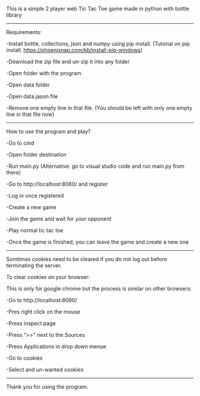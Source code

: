 This is a simple 2 player web Tic Tac Toe game made in python with bottle library

--------------------------------------------------------------------------------------------------------------------------------------

Requirements:

-Install bottle, collections, json and numpy using pip install. (Tutorial on pip install: https://phoenixnap.com/kb/install-pip-windows)

-Download the zip file and un-zip it into any folder

-Open folder with the program

-Open data folder

-Open data.jason file

-Remove one empty line in that file. (You should be left with only one empty line in that file now)

--------------------------------------------------------------------------------------------------------------------------------------

How to use the program and play?

-Go to cmd

-Open folder destination

-Run main.py (Alternative: go to visual studio code and run main.py from there)

-Go to http://localhost:8080/ and register

-Log in once registered

-Create a new game

-Join the game and wait for your opponent

-Play normal tic tac toe 

-Once the game is finished, you can leave the game and create a new one

--------------------------------------------------------------------------------------------------------------------------------------


Somtimes cookies need to be cleared if you do not log out before terminating the server.

To clear cookies on your browser:

This is only for google chrome but the process is similar on other browsers:

-Go to http://localhost:8080/

-Pres right click on the mouse

-Press inspect page

-Press ">>" next to the Sources

-Press Applications in drop down menue

-Go to cookies

-Select and un-wanted cookies

--------------------------------------------------------------------------------------------------------------------------------------

Thank you for using the program.
